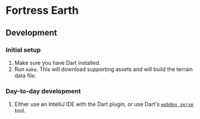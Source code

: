 # Fortress Earth



## Development

### Initial setup

1. Make sure you have Dart installed.
2. Run `make`. This will download supporting assets and will build the terrain data file.

### Day-to-day development

1. Either use an IntelliJ IDE with the Dart plugin, or use Dart's 
   [`webdev serve`](https://pub.dartlang.org/packages/webdev) tool.
